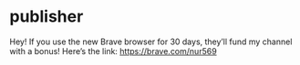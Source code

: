 # publisher
Hey! If you use the new Brave browser for 30 days, they’ll fund my channel with a bonus! 
Here’s the link: https://brave.com/nur569 
